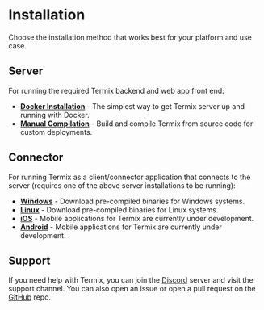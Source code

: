 # Installation

Choose the installation method that works best for your platform and use case.

## Server

For running the required Termix backend and web app front end:

- **[Docker Installation](./install/server/docker)** - The simplest way to get Termix server up and running with Docker.
- **[Manual Compilation](./install/server/manual-compile)** - Build and compile Termix from source code for custom deployments.

## Connector

For running Termix as a client/connector application that connects to the server (requires one of the above server installations to be running):

- **[Windows](./install/connector/windows)** - Download pre-compiled binaries for Windows systems.
- **[Linux](./install/connector/linux)** - Download pre-compiled binaries for Linux systems.
- **[iOS](./install/connector/ios)** - Mobile applications for Termix are currently under development.
- **[Android](./install/connector/android)** - Mobile applications for Termix are currently under development.

## Support

If you need help with Termix, you can join the [Discord](https://discord.gg/jVQGdvHDrf) server and visit the support channel. You can also open an issue or open a pull request on the [GitHub](https://github.com/LukeGus/Termix/issues) repo.